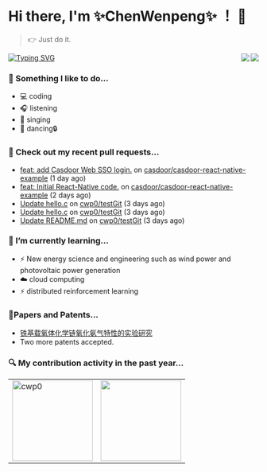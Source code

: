 # Hi there, I'm ✨ChenWenpeng✨ ！ 🤭

> 👉 Just do it.

<a href="https://github.com/cwp0/">
  <img align="right" src="https://visitor-badge.laobi.icu/badge?page_id=cwp0.cwp0&left_color=blue&right_color=gray" /> 
</a>

<a href="https://github.com/">
  <img align="center" src="https://readme-typing-svg.demolab.com?font=Fira+Code&pause=1000&width=600&lines=Feeling%20the%20World...%20%20%20%20Coding%20the%20world...&center=true&size=24" alt="Typing SVG" />
</a>

<a href="https://github.com/cwp0/">
  <img align="right" src="https://github-statistics.vercel.app/api?username=cwp0&show_icons=true&icon_color=9932cd&text_color=a8a8a8&bg_color=13161B&hide_title=false&hide_border=false" />
</a>

### 🌈 Something I like to do...
- 💻 coding
- 🎧 listening
- 🎤 singing
- 💃 dancing🔒

### 🔨 Check out my recent pull requests...

- [feat: add Casdoor Web SSO login.](https://github.com/casdoor/casdoor-react-native-example/pull/3) on [casdoor/casdoor-react-native-example](https://github.com/casdoor/casdoor-react-native-example) (1 day ago)
- [feat: Initial React-Native code.](https://github.com/casdoor/casdoor-react-native-example/pull/2) on [casdoor/casdoor-react-native-example](https://github.com/casdoor/casdoor-react-native-example) (2 days ago)
- [Update hello.c](https://github.com/cwp0/testGit/pull/6) on [cwp0/testGit](https://github.com/cwp0/testGit) (3 days ago)
- [Update hello.c](https://github.com/cwp0/testGit/pull/5) on [cwp0/testGit](https://github.com/cwp0/testGit) (3 days ago)
- [Update README.md](https://github.com/cwp0/testGit/pull/3) on [cwp0/testGit](https://github.com/cwp0/testGit) (3 days ago)

### 🌱 I’m currently learning...
- ⚡️ New energy science and engineering such as wind power and photovoltaic power generation
- ☁️ cloud computing
- ⚡️ distributed reinforcement learning

### 📃Papers and Patents... 
- [铁基载氧体化学链氧化氨气特性的实验研究](https://xueshu.baidu.com/usercenter/paper/show?paperid=1p7m0c40dn1a04e0491y08w09j317716&site=xueshu_se)
- Two more patents accepted.

### 🔍 My contribution activity in the past year...
<table align="center" >
  <tr>
    <td>
      <a href="https://github.com/cwp0/">
        <img height="162em" src="https://github-profile-summary-cards.vercel.app/api/cards/profile-details?username=cwp0&theme=tokyonight&show_icons=true&icon_color=9932cd&text_color=a8a8a8&bg_color=13161B&hide_title=false&hide_border=false" alt="cwp0" />
      </a>
    </td>
    <td>
      <a href="https://github.com/cwp0/">
        <img height="162em" src="https://github-profile-summary-cards.vercel.app/api/cards/stats?username=cwp0&theme=tokyonight&show_icons=true&icon_color=9932cd&text_color=a8a8a8&bg_color=13161B&hide_title=false&hide_border=false" />
      </a>
    </td>
  </tr>
</table>







